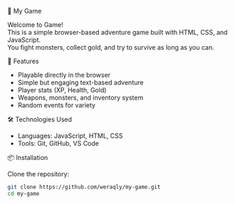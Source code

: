 🐉 My Game

Welcome to Game!  
This is a simple browser-based adventure game built with HTML, CSS, and JavaScript.  
You fight monsters, collect gold, and try to survive as long as you can.

🚀 Features

- Playable directly in the browser
- Simple but engaging text-based adventure
- Player stats (XP, Health, Gold)
- Weapons, monsters, and inventory system
- Random events for variety

🛠️ Technologies Used

- Languages: JavaScript, HTML, CSS
- Tools: Git, GitHub, VS Code

📦 Installation

Clone the repository:

```bash
git clone https://github.com/weraqly/my-game.git
cd my-game
